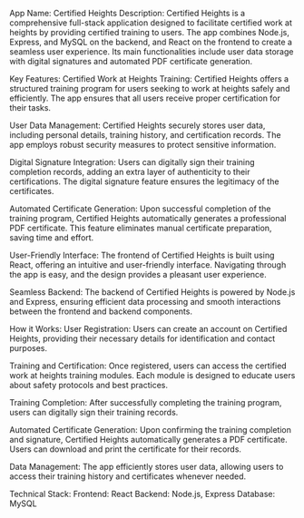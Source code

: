 App Name: Certified Heights
Description:
Certified Heights is a comprehensive full-stack application designed to facilitate certified work at heights by providing certified training to users. The app combines Node.js, Express, and MySQL on the backend, and React on the frontend to create a seamless user experience. Its main functionalities include user data storage with digital signatures and automated PDF certificate generation.

Key Features:
Certified Work at Heights Training: Certified Heights offers a structured training program for users seeking to work at heights safely and efficiently. The app ensures that all users receive proper certification for their tasks.

User Data Management: Certified Heights securely stores user data, including personal details, training history, and certification records. The app employs robust security measures to protect sensitive information.

Digital Signature Integration: Users can digitally sign their training completion records, adding an extra layer of authenticity to their certifications. The digital signature feature ensures the legitimacy of the certificates.

Automated Certificate Generation: Upon successful completion of the training program, Certified Heights automatically generates a professional PDF certificate. This feature eliminates manual certificate preparation, saving time and effort.

User-Friendly Interface: The frontend of Certified Heights is built using React, offering an intuitive and user-friendly interface. Navigating through the app is easy, and the design provides a pleasant user experience.

Seamless Backend: The backend of Certified Heights is powered by Node.js and Express, ensuring efficient data processing and smooth interactions between the frontend and backend components.

How it Works:
User Registration: Users can create an account on Certified Heights, providing their necessary details for identification and contact purposes.

Training and Certification: Once registered, users can access the certified work at heights training modules. Each module is designed to educate users about safety protocols and best practices.

Training Completion: After successfully completing the training program, users can digitally sign their training records.

Automated Certificate Generation: Upon confirming the training completion and signature, Certified Heights automatically generates a PDF certificate. Users can download and print the certificate for their records.

Data Management: The app efficiently stores user data, allowing users to access their training history and certificates whenever needed.

Technical Stack:
Frontend: React
Backend: Node.js, Express
Database: MySQL
